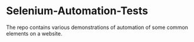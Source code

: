 # Selenium-Automation-Tests
 The  repo contains various demonstrations of automation of some common elements on a website.

